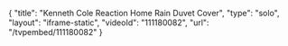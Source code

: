 {
    "title": "Kenneth Cole Reaction Home Rain Duvet Cover",
    "type": "solo",
    "layout": "iframe-static",
    "videoId": "111180082",
    "url": "\/tvpembed\/111180082"
}